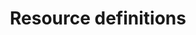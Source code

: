 ---
title: Resource definitions
canonical_url: 'https://docs.projectcalico.org/v3.9/reference/resources/index'
---